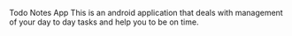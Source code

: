 Todo Notes App
This is an android application that deals with management of your day to day tasks and help you to be on time.

